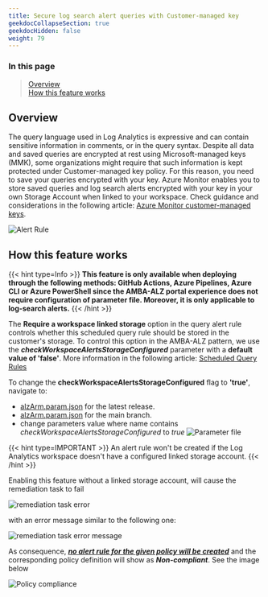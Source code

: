 ```yaml
---
title: Secure log search alert queries with Customer-managed key
geekdocCollapseSection: true
geekdocHidden: false
weight: 79
---
```


### In this page

> [Overview](../Customer_managed_key_for_log_search_alerts#overview) </br>
> [How this feature works](../Customer_managed_key_for_log_search_alerts#how-this-feature-works) </br>

## Overview

The query language used in Log Analytics is expressive and can contain sensitive information in comments, or in the query syntax. Despite all data and saved queries are encrypted at rest using Microsoft-managed keys (MMK), some organizations might require that such information is kept protected under Customer-managed key policy. For this reason, you need to save your queries encrypted with your key. Azure Monitor enables you to store saved queries and log search alerts encrypted with your key in your own Storage Account when linked to your workspace. Check guidance and considerations in the following article: [Azure Monitor customer-managed keys](https://learn.microsoft.com/en-us/azure/azure-monitor/logs/customer-managed-keys?tabs=portal).

![Alert Rule](../../media/cmk_alertrule.png)

## How this feature works

{{< hint type=Info >}}
**This feature is only available when deploying through the following methods: GitHub Actions, Azure Pipelines, Azure CLI or Azure PowerShell since the AMBA-ALZ portal experience does not require configuration of parameter file. Moreover, it is only applicable to log-search alerts.**
{{< /hint >}}

The **Require a workspace linked storage** option in the query alert rule controls whether this scheduled query rule should be stored in the customer's storage. To control this option in the AMBA-ALZ pattern, we use the ***checkWorkspaceAlertsStorageConfigured*** parameter with a **default value of 'false'**. More information in the following article: [Scheduled Query Rules](https://learn.microsoft.com/en-us/azure/templates/microsoft.insights/scheduledqueryrules?pivots=deployment-language-bicep)

To change the **checkWorkspaceAlertsStorageConfigured** flag to **'true'**, navigate to:

- [alzArm.param.json](https://github.com/azure/azure-monitor-baseline-alerts/blob/2025-04-04/patterns/alz/alzArm.param.json) for the latest release.
- [alzArm.param.json](https://github.com/azure/azure-monitor-baseline-alerts/blob/main/patterns/alz/alzArm.param.json) for the main branch.
- change parameters value where name contains *checkWorkspaceAlertsStorageConfigured* to *true*
  ![Parameter file](../../media/cmk_parameter.png)

{{< hint type=IMPORTANT >}}
An alert rule won't be created if the Log Analytics workspace doesn't have a configured linked storage account.
{{< /hint >}}

Enabling this feature without a linked storage account, will cause the remediation task to fail

  ![remediation task error](../../media/cmk_remediation_task_error.png)

with an error message similar to the following one:

  ![remediation task error message](../../media/cmk_remediation_task_error_message.png)

As consequence, <ins>***no alert rule for the given policy will be created***</ins> and the corresponding policy definition will show as ***Non-compliant***. See the image below

  ![Policy compliance](../../media/cmk_alert_rule_error.png)
